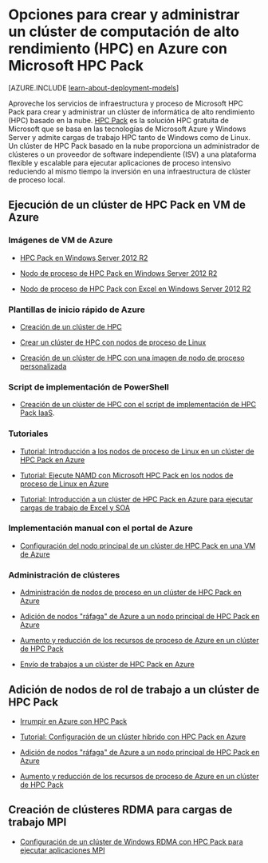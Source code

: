 <properties
 pageTitle="Opciones de clúster de HPC Pack en la nube | Microsoft Azure"
 description="Obtenga información sobre opciones con Microsoft HPC Pack para crear y administrar un clúster de informática de alto rendimiento (HPC) en la nube de Azure."
 services="virtual-machines,cloud-services"
 documentationCenter=""
 authors="dlepow"
 manager="timlt"
 editor=""
 tags="azure-resource-manager,azure-service-management"/>
<tags
ms.service="virtual-machines"
 ms.devlang="na"
 ms.topic="article"
 ms.tgt_pltfrm="vm-multiple"
 ms.workload="big-compute"
 ms.date="10/08/2015"
 ms.author="danlep"/>

# Opciones para crear y administrar un clúster de computación de alto rendimiento (HPC) en Azure con Microsoft HPC Pack

[AZURE.INCLUDE [learn-about-deployment-models](../../includes/learn-about-deployment-models-both-include.md)]


Aproveche los servicios de infraestructura y proceso de Microsoft HPC Pack para crear y administrar un clúster de informática de alto rendimiento (HPC) basado en la nube. [HPC Pack](https://technet.microsoft.com/library/jj899572.aspx) es la solución HPC gratuita de Microsoft que se basa en las tecnologías de Microsoft Azure y Windows Server y admite cargas de trabajo HPC tanto de Windows como de Linux. Un clúster de HPC Pack basado en la nube proporciona un administrador de clústeres o un proveedor de software independiente (ISV) a una plataforma flexible y escalable para ejecutar aplicaciones de proceso intensivo reduciendo al mismo tiempo la inversión en una infraestructura de clúster de proceso local.

<!-- Take advantage of automated tools for HPC Pack cluster deployment in Azure VMs, including an HPC Pack image that can be used with either Azure quickstart templates or Azure PowerShell scripts, or deploy your cluster manually in the Azure portal.-->


## Ejecución de un clúster de HPC Pack en VM de Azure


### Imágenes de VM de Azure

* [HPC Pack en Windows Server 2012 R2](http://azure.microsoft.com/marketplace/partners/microsoft/hpcpack2012r2onwindowsserver2012r2/)

* [Nodo de proceso de HPC Pack en Windows Server 2012 R2](http://azure.microsoft.com/marketplace/partners/microsoft/hpcpack2012r2computenodeonwindowsserver2012r2/)

* [Nodo de proceso de HPC Pack con Excel en Windows Server 2012 R2](http://azure.microsoft.com/marketplace/partners/microsoft/hpcpack2012r2computenodewithexcelonwindowsserver2012r2/)

### Plantillas de inicio rápido de Azure

* [Creación de un clúster de HPC](https://azure.microsoft.com/documentation/templates/create-hpc-cluster/)

* [Crear un clúster de HPC con nodos de proceso de Linux](https://azure.microsoft.com/documentation/templates/create-hpc-cluster-linux-cn/)

* [Creación de un clúster de HPC con una imagen de nodo de proceso personalizada](https://azure.microsoft.com/documentation/templates/create-hpc-cluster-custom-image/)

### Script de implementación de PowerShell

* [Creación de un clúster de HPC con el script de implementación de HPC Pack IaaS](virtual-machines-hpcpack-cluster-powershell-script.md).

### Tutoriales

* [Tutorial: Introducción a los nodos de proceso de Linux en un clúster de HPC Pack en Azure](../virtual-machines/virtual-machines-linux-cluster-hpcpack.md)

* [Tutorial: Ejecute NAMD con Microsoft HPC Pack en los nodos de proceso de Linux en Azure](../virtual-machines/virtual-machines-linux-cluster-hpcpack-namd.md)

* [Tutorial: Introducción a un clúster de HPC Pack en Azure para ejecutar cargas de trabajo de Excel y SOA](../virtual-machines/virtual-machines-excel-cluster-hpcpack.md)



### Implementación manual con el portal de Azure



* [Configuración del nodo principal de un clúster de HPC Pack en una VM de Azure](virtual-machines-hpcpack-cluster-headnode.md)

### Administración de clústeres

* [Administración de nodos de proceso en un clúster de HPC Pack en Azure](virtual-machines-hpcpack-cluster-node-manage.md)

* [Adición de nodos "ráfaga" de Azure a un nodo principal de HPC Pack en Azure](virtual-machines-hpcpack-cluster-node-burst.md)

* [Aumento y reducción de los recursos de proceso de Azure en un clúster de HPC Pack](virtual-machines-hpcpack-cluster-node-autogrowshrink.md)

* [Envío de trabajos a un clúster de HPC Pack en Azure](virtual-machines-hpcpack-cluster-submit-jobs.md)



## Adición de nodos de rol de trabajo a un clúster de HPC Pack


* [Irrumpir en Azure con HPC Pack](https://technet.microsoft.com/library/gg481749.aspx)

* [Tutorial: Configuración de un clúster híbrido con HPC Pack en Azure](../cloud-services/cloud-services-setup-hybrid-hpcpack-cluster.md)

* [Adición de nodos "ráfaga" de Azure a un nodo principal de HPC Pack en Azure](virtual-machines-hpcpack-cluster-node-burst.md)

* [Aumento y reducción de los recursos de proceso de Azure en un clúster de HPC Pack](virtual-machines-hpcpack-cluster-node-autogrowshrink.md)


## Creación de clústeres RDMA para cargas de trabajo MPI

* [Configuración de un clúster de Windows RDMA con HPC Pack para ejecutar aplicaciones MPI](virtual-machines-windows-hpcpack-cluster-rdma.md)

<!-- * [Set up a Linux RDMA cluster to run MPI applications](virtual-machines-linux-hpcpack-cluster-rdma.md) -->

<!---HONumber=Oct15_HO3-->